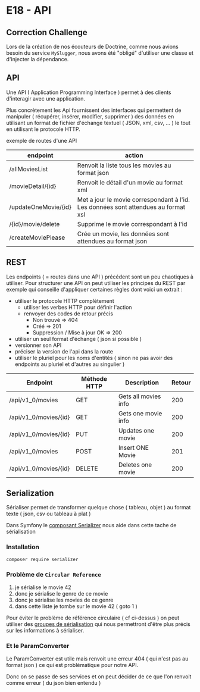 # E18 - API

## Correction Challenge

Lors de la création de nos écouteurs de Doctrine, comme nous avions besoin du service `MySlugger`, nous avons été "obligé" d'utiliser une classe et d'injecter la dépendance.

## API

Une API ( Application Programming Interface ) permet à des clients d'interagir avec une application.

Plus concrètement les Api fournissent des interfaces qui permettent de manipuler ( récupérer, insérer, modifier, supprimer ) des données en utilisant un format de fichier d'échange textuel ( JSON, xml, csv, ... ) le tout en utilisant le protocole HTTP.

exemple de routes d'une API

| endpoint | action |
| -------- | ------ |
| /allMoviesList | Renvoit la liste tous les movies au format json |
| /movieDetail/{id} | Renvoit le détail d'un movie au format xml |
| /updateOneMovie/{id} | Met a jour le movie correspondant à l'id. Les données sont attendues au format xsl |
| /{id}/movie/delete | Supprime le movie correspondant à l'id |
| /createMoviePlease | Crée un movie, les données sont attendues au format json |

## REST

Les endpoints ( = routes dans une API ) précédent sont un peu chaotiques à utiliser. Pour structurer une API on peut utiliser les principes du REST par exemple qui conseille d'appliquer certaines règles dont voici un extrait :

- utiliser le protocole HTTP complètement
  - utiliser les verbes HTTP pour définir l'action
  - renvoyer des codes de retour précis
    - Non trouvé => 404
    - Créé => 201
    - Suppression / Mise à jour OK => 200
- utiliser un seul format d'échange ( json si possible )
- versionner son API
- préciser la version de l'api dans la route
- utiliser le pluriel pour les noms d'entités ( sinon ne pas avoir des endpoints au pluriel et d'autres au singulier )

| Endpoint | Méthode HTTP | Description | Retour |
| -------- | ------------ | ----------- | ------ |
| /api/v1_0/movies | GET | Gets all movies info | 200 |
| /api/v1_0/movies/{id} | GET | Gets one movie info | 200 |
| /api/v1_0/movies/{id} | PUT | Updates one movie | 200  |
| /api/v1_0/movies | POST | Insert ONE Movie | 201 |
| /api/v1_0/movies/{id} | DELETE | Deletes one movie | 200  |

## Serialization

Sérialiser permet de transformer quelque chose ( tableau, objet ) au format texte ( json, csv ou tableau à plat )

Dans Symfony le [composant Serializer](https://symfony.com/doc/current/components/serializer.html) nous aide dans cette tache de sérialisation

### Installation

`composer require serializer`

### Problème de `Circular Reference`

1. je sérialise le movie 42
2. donc je sérialise le genre de ce movie
3. donc je sérialise les movies de ce genre
4. dans cette liste je tombe sur le movie 42 ( goto 1 )

Pour éviter le problème de référence circulaire ( cf ci-dessus ) on peut utiliser des [groupes de sérialisation](https://symfony.com/doc/current/components/serializer.html#attributes-groups) qui nous permettront d'être plus précis sur les informations à sérialiser.

### Et le ParamConverter

Le ParamConverter est utile mais renvoit une erreur 404 ( qui n'est pas au format json ) ce qui est problématique pour notre API.

Donc on se passe de ses services et on peut décider de ce que l'on renvoit comme erreur ( du json bien entendu )